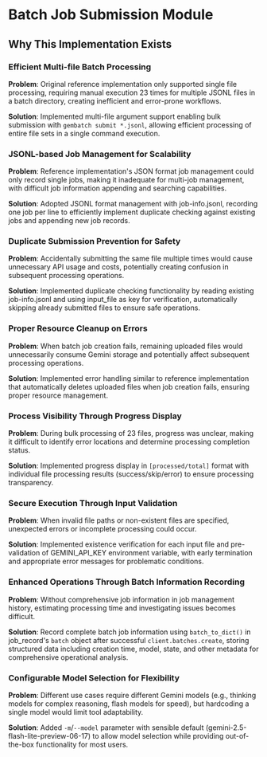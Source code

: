 # Batch Job Submission Module

## Why This Implementation Exists

### Efficient Multi-file Batch Processing
**Problem**: Original reference implementation only supported single file processing, requiring manual execution 23 times for multiple JSONL files in a batch directory, creating inefficient and error-prone workflows.

**Solution**: Implemented multi-file argument support enabling bulk submission with `gembatch submit *.jsonl`, allowing efficient processing of entire file sets in a single command execution.

### JSONL-based Job Management for Scalability
**Problem**: Reference implementation's JSON format job management could only record single jobs, making it inadequate for multi-job management, with difficult job information appending and searching capabilities.

**Solution**: Adopted JSONL format management with job-info.jsonl, recording one job per line to efficiently implement duplicate checking against existing jobs and appending new job records.

### Duplicate Submission Prevention for Safety
**Problem**: Accidentally submitting the same file multiple times would cause unnecessary API usage and costs, potentially creating confusion in subsequent processing operations.

**Solution**: Implemented duplicate checking functionality by reading existing job-info.jsonl and using input_file as key for verification, automatically skipping already submitted files to ensure safe operations.

### Proper Resource Cleanup on Errors
**Problem**: When batch job creation fails, remaining uploaded files would unnecessarily consume Gemini storage and potentially affect subsequent processing operations.

**Solution**: Implemented error handling similar to reference implementation that automatically deletes uploaded files when job creation fails, ensuring proper resource management.

### Process Visibility Through Progress Display
**Problem**: During bulk processing of 23 files, progress was unclear, making it difficult to identify error locations and determine processing completion status.

**Solution**: Implemented progress display in `[processed/total]` format with individual file processing results (success/skip/error) to ensure processing transparency.

### Secure Execution Through Input Validation
**Problem**: When invalid file paths or non-existent files are specified, unexpected errors or incomplete processing could occur.

**Solution**: Implemented existence verification for each input file and pre-validation of GEMINI_API_KEY environment variable, with early termination and appropriate error messages for problematic conditions.

### Enhanced Operations Through Batch Information Recording
**Problem**: Without comprehensive job information in job management history, estimating processing time and investigating issues becomes difficult.

**Solution**: Record complete batch job information using `batch_to_dict()` in job_record's `batch` object after successful `client.batches.create`, storing structured data including creation time, model, state, and other metadata for comprehensive operational analysis.

### Configurable Model Selection for Flexibility
**Problem**: Different use cases require different Gemini models (e.g., thinking models for complex reasoning, flash models for speed), but hardcoding a single model would limit tool adaptability.

**Solution**: Added `-m`/`--model` parameter with sensible default (gemini-2.5-flash-lite-preview-06-17) to allow model selection while providing out-of-the-box functionality for most users.